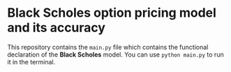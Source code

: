 <h1>Black Scholes option pricing model and its accuracy</h2>

This repository contains the `main.py` file which contains the functional declaration of the <strong>Black Scholes</strong> model. You can use ```python main.py``` to run it in the terminal.